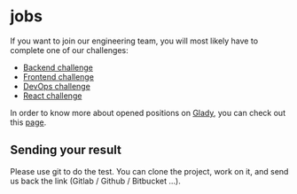# jobs
If you want to join our engineering team, you will most likely have to complete one of our challenges:

* [Backend challenge](https://gitlab.com/wedoogift-jobs/challenge/-/tree/master/backend)
* [Frontend challenge](https://gitlab.com/wedoogift-jobs/challenge/-/tree/master/frontend)
* [DevOps challenge](https://gitlab.com/wedoogift-jobs/challenge/-/tree/master/devops)
* [React challenge](https://gitlab.com/wedoogift-jobs/challenge/-/tree/master/react)

In order to know more about opened positions on [Glady](https://www.glady.com/), you can check out this [page](https://jobs.glady.com).

## Sending your result
Please use git to do the test. You can clone the project, work on it, and send us back the link (Gitlab / Github / Bitbucket ...).

